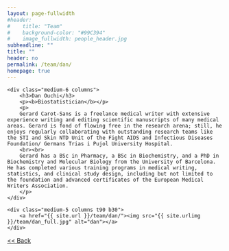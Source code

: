```yaml
---
layout: page-fullwidth
#header:
#    title: "Team"
#    background-color: "#99C394"
#    image_fullwidth: people_header.jpg
subheadline: ""
title: ""
header: no
permalink: /team/dan/
homepage: true
---
```


<div class="row t30">

	<div class="medium-6 columns">
		<h3>Dan Ouchi</h3>
		<p><b>Biostatistician</b></p>
		<p>
		Gerard Carot-Sans is a freelance medical writer with extensive experience writing and editing scientific manuscripts of many medical areas. Gerard is fond of flowing free in the research arena; still, he enjoys regularly collaborating with outstanding research teams like the STI and Skin NTD Unit of the Fight AIDS and Infectious Diseases Foundation/ Germans Trias i Pujol University Hospital.
		<br><br>
		Gerard has a BSc in Pharmacy, a BSc in Biochemistry, and a PhD in Biochemistry and Molecular Biology from the University of Barcelona. He has completed various training programs in medical writing, statistics, and clinical study design, including but not limited to the foundation and advanced certificates of the European Medical Writers Association.
		</p>
	</div>

	<div class="medium-5 columns t90 b30">
		<a href="{{ site.url }}/team/dan/"><img src="{{ site.urlimg }}/team/dan_full.jpg" alt="dan"></a>
	</div>

</div>


<a class="button left r15 tiny radius" href="{{ site.url }}/team/"> << Back</a>

